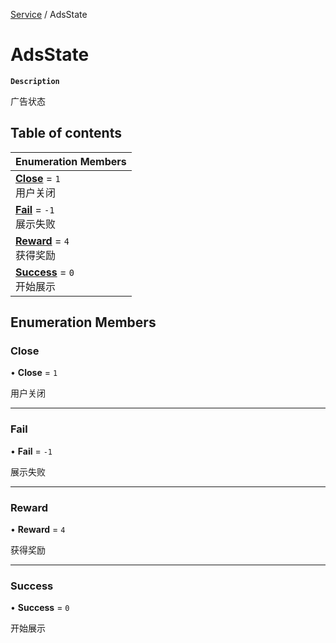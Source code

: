 [Service](../modules/Service.Service.md) / AdsState

# AdsState <Badge type="tip" text="Enumeration" /> 

**`Description`**

广告状态

## Table of contents

| Enumeration Members |
| :-----|
| **[Close](Service.AdsState.md#close)** = ``1`` <br> 用户关闭|
| **[Fail](Service.AdsState.md#fail)** = ``-1`` <br> 展示失败|
| **[Reward](Service.AdsState.md#reward)** = ``4`` <br> 获得奖励|
| **[Success](Service.AdsState.md#success)** = ``0`` <br> 开始展示|

## Enumeration Members

### Close  

• **Close** = ``1``

用户关闭

___

### Fail  

• **Fail** = ``-1``

展示失败

___

### Reward  

• **Reward** = ``4``

获得奖励

___

### Success  

• **Success** = ``0``

开始展示
